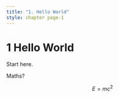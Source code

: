 ```yaml
---
title: "1. Hello World"
style: chapter page-1
---
```


# **1** Hello World

Start here.

Maths? 

$$ E = mc^2 $$
